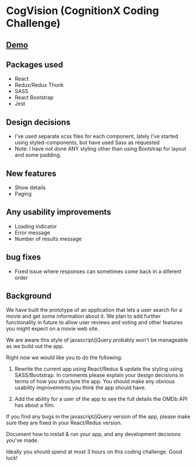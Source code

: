 # CogVision (CognitionX Coding Challenge)

## [Demo](https://cogvision-d1862.firebaseapp.com/)

## Packages used
- React
- Redux/Redux Thunk
- SASS
- React Bootstrap
- Jest

## Design decisions
- I've used separate scss files for each component, lately I've started using styled-components, but have used Sass as requested
- Note: I have not done ANY styling other than using Bootstrap for layout and some padding.

## New features
- Show details
- Paging

## Any usability improvements
- Loading indicator
- Error message 
- Number of results message

## bug fixes
- Fixed issue where responses can sometimes come back in a diferent order



## Background

We have built the prototype of an application that lets a user search for a movie and get some information about it. We plan to add
further functionality in future to allow user reviews and voting and other features you might expect on a movie web site.

We are aware this style of javascript/jQuery probably won't be manageable as we build out the app.

Right now we would like you to do the following:

1. Rewrite the current app using React/Redux & update the styling using SASS/Bootstrap. In comments please explain your design decisions in terms of how you structure the app.
You should make any obvious usability improvements you think the app should have.

2. Add the ability for a user of the app to see the full details the OMDb API has about a film.

If you find any bugs in the javascript/jQuery version of the app, please make sure they are fixed in your React/Redux version.

Document how to install & run your app, and any development decisions you've made.

Ideally you should spend at most 3 hours on this coding challenge. Good luck!

